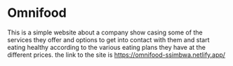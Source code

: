# Omnifood
This is a simple website about a company show casing some of the services they offer and options to get into contact with them and start eating healthy according to the various eating plans they have at the different prices.
the link to the site is https://omnifood-ssimbwa.netlify.app/
